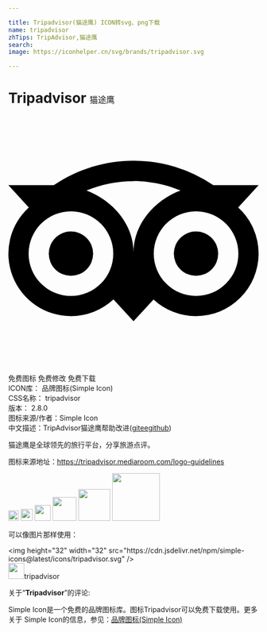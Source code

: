 ```yaml
---

title: Tripadvisor(猫途鹰) ICON转svg、png下载
name: tripadvisor
zhTips: TripAdvisor,猫途鹰
search: 
image: https://iconhelper.cn/svg/brands/tripadvisor.svg

---
```


# Tripadvisor  <small style="font-size: 60%;font-weight: 100">猫途鹰</small>

<div id="svg" class="svg-wrap">
<svg role="img" viewBox="0 0 24 24" xmlns="http://www.w3.org/2000/svg"><title>Tripadvisor icon</title><path d="M12.006 4.295c-2.67 0-5.338.784-7.645 2.353H0l1.963 2.135a5.997 5.997 0 0 0 4.04 10.43 5.976 5.976 0 0 0 4.075-1.6L12 19.705l1.922-2.09a5.972 5.972 0 0 0 4.072 1.598 6 6 0 0 0 6-5.998 5.982 5.982 0 0 0-1.957-4.432L24 6.648h-4.35a13.573 13.573 0 0 0-7.644-2.353zM12 6.255c1.531 0 3.063.303 4.504.903C13.943 8.138 12 10.43 12 13.1c0-2.671-1.942-4.962-4.504-5.942A11.72 11.72 0 0 1 12 6.256zM6.002 9.157a4.059 4.059 0 1 1 0 8.118 4.059 4.059 0 0 1 0-8.118zm11.992.002a4.057 4.057 0 1 1 .003 8.115 4.057 4.057 0 0 1-.003-8.115zm-11.992 1.93a2.128 2.128 0 0 0 0 4.256 2.128 2.128 0 0 0 0-4.256zm11.992 0a2.128 2.128 0 0 0 0 4.256 2.128 2.128 0 0 0 0-4.256z"/></svg>
</div>
<detail full-name='tripadvisor'></detail>

<div class="detail-page">
<p>
<span><span class="badge-success badge">免费图标</span> <span class="badge-success badge">免费修改</span>  <span class="badge-success badge">免费下载</span> </span>
<br/>
<span>
ICON库：
<span class="badge-secondary badge">品牌图标(Simple Icon)</span> 
</span>
<br/>
<span>
CSS名称：
<span class="badge-secondary badge">tripadvisor</span> 
</span>

<br/>
<span>
版本：
<span class="badge-secondary badge">2.8.0</span> 
</span>
<br/>
<span>图标来源/作者：<span class="badge-light badge">Simple Icon</span></span> 
<br/>
<span class="zh-detail">中文描述：<span class="badge-primary badge">TripAdvisor</span><span class="badge-primary badge">猫途鹰</span><span class="help-link"><span>帮助改进</span>(<a href="https://gitee.com/liuwave/icon-helper/edit/master/json/brands/tripadvisor.json" target="_blank" rel="noopener noreferrer">gitee</a><a href="https://github.com/liuwave/icon-helper/edit/master/json/brands/tripadvisor.json" target="_blank" rel="noopener noreferrer">github</a></span>)</span><br/>
</p>
</div><div class="description description alert alert-light"><p>猫途鹰是全球领先的旅行平台，分享旅游点评。</p><p>图标来源地址：<a href="https://tripadvisor.mediaroom.com/logo-guidelines" target="_blank" rel="noopener noreferrer">https://tripadvisor.mediaroom.com/logo-guidelines</a></p></div>
<div class="alert alert-dark">
<img height="21" width="21" src="https://cdn.jsdelivr.net/npm/simple-icons@latest/icons/tripadvisor.svg" />
<img height="24" width="24" src="https://cdn.jsdelivr.net/npm/simple-icons@latest/icons/tripadvisor.svg" />
<img height="32" width="32" src="https://cdn.jsdelivr.net/npm/simple-icons@latest/icons/tripadvisor.svg" />
<img height="48" width="48" src="https://cdn.jsdelivr.net/npm/simple-icons@latest/icons/tripadvisor.svg" />
<img height="64" width="64" src="https://cdn.jsdelivr.net/npm/simple-icons@latest/icons/tripadvisor.svg" />
<img height="96" width="96" src="https://cdn.jsdelivr.net/npm/simple-icons@latest/icons/tripadvisor.svg" />

</div>
<div>
  <p>可以像图片那样使用：    
  </p>
  <div class="alert alert-primary" style="font-size: 14px">
    &lt;img height="32" width="32" src="https://cdn.jsdelivr.net/npm/simple-icons@latest/icons/tripadvisor.svg" /&gt;
    <copy-btn content='<img height="32" width="32" src="https://cdn.jsdelivr.net/npm/simple-icons@latest/icons/tripadvisor.svg" />'></copy-btn>
  </div>
  <div class="alert alert-secondary">
    <img height="32" width="32" src="https://cdn.jsdelivr.net/npm/simple-icons@latest/icons/tripadvisor.svg" />tripadvisor
    <copy-btn content="tripadvisor" btn-title="复制图标名称"></copy-btn>
  </div>
</div>
<div class="icon-detail__container">
<p>关于“<b>Tripadvisor</b>”的评论:</p>
</div>
<Vssue title="关于“Tripadvisor”的评论" />
<div><p>Simple Icon是一个免费的品牌图标库。图标Tripadvisor可以免费下载使用。更多关于  Simple Icon的信息，参见：<a target="_blank" href="https://iconhelper.cn/brands.html">品牌图标(Simple Icon)</a>
</p></div>
